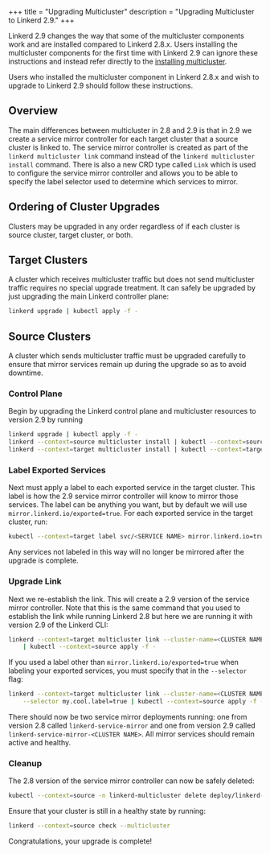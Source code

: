 +++
title = "Upgrading Multicluster"
description = "Upgrading Multicluster to Linkerd 2.9."
+++

Linkerd 2.9 changes the way that some of the multicluster components work and
are installed compared to Linkerd 2.8.x. Users installing the multicluster
components for the first time with Linkerd 2.9 can ignore these instructions
and instead refer directly to the [installing multicluster](/2/tasks/installing-multicluster).

Users who installed the multicluster component in Linkerd 2.8.x and wish to
upgrade to Linkerd 2.9 should follow these instructions.

## Overview

The main differences between multicluster in 2.8 and 2.9 is that in 2.9 we
create a service mirror controller for each target cluster that a source
cluster is linked to. The service mirror controller is created as part of the
`linkerd multicluster link` command instead of the `linkerd multicluster install`
command. There is also a new CRD type called `Link` which is used to configure
the service mirror controller and allows you to be able to specify the label
selector used to determine which services to mirror.

## Ordering of Cluster Upgrades

Clusters may be upgraded in any order regardless of if each cluster is source
cluster, target cluster, or both.

## Target Clusters

A cluster which receives multicluster traffic but does not send multicluster
traffic requires no special upgrade treatment. It can safely be upgraded by
just upgrading the main Linkerd controller plane:

```bash
linkerd upgrade | kubectl apply -f -
```

## Source Clusters

A cluster which sends multicluster traffic must be upgraded carefully to ensure
that mirror services remain up during the upgrade so as to avoid downtime.

### Control Plane

Begin by upgrading the Linkerd control plane and multicluster resources to
version 2.9 by running

```bash
linkerd upgrade | kubectl apply -f -
linkerd --context=source multicluster install | kubectl --context=source apply -f -
linkerd --context=target multicluster install | kubectl --context=target apply -f -
```

### Label Exported Services

Next must apply a label to each exported service in the target cluster. This
label is how the 2.9 service mirror controller will know to mirror those
services. The label can be anything you want, but by default we will use
`mirror.linkerd.io/exported=true`. For each exported service in the target
cluster, run:

```bash
kubectl --context=target label svc/<SERVICE NAME> mirror.linkerd.io=true
```

Any services not labeled in this way will no longer be mirrored after the
upgrade is complete.

### Upgrade Link

Next we re-establish the link. This will create a 2.9 version of the service
mirror controller. Note that this is the same command that you used to establish
the link while running Linkerd 2.8 but here we are running it with version 2.9
of the Linkerd CLI:

```bash
linkerd --context=target multicluster link --cluster-name=<CLUSTER NAME> \
    | kubectl --context=source apply -f -
```

If you used a label other than `mirror.linkerd.io/exported=true` when labeling
your exported services, you must specify that in the `--selector` flag:

```bash
linkerd --context=target multicluster link --cluster-name=<CLUSTER NAME> \
    --selector my.cool.label=true | kubectl --context=source apply -f -
```

There should now be two service mirror deployments running: one from version
2.8 called `linkerd-service-mirror` and one from version 2.9 called
`linkerd-service-mirror-<CLUSTER NAME>`. All mirror services should remain
active and healthy.

### Cleanup

The 2.8 version of the service mirror controller can now be safely deleted:

```bash
kubectl --context=source -n linkerd-multicluster delete deploy/linkerd-service-mirror
```

Ensure that your cluster is still in a healthy state by running:

```bash
linkerd --context=source check --multicluster
```

Congratulations, your upgrade is complete!
